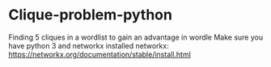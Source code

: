 # Clique-problem-python
Finding 5 cliques in a wordlist to gain an advantage in wordle
Make sure you have python 3 and networkx installed 
networkx: https://networkx.org/documentation/stable/install.html
